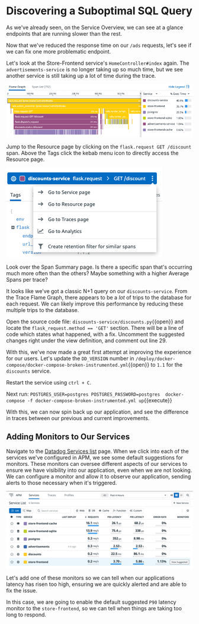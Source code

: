 # Discovering a Suboptimal SQL Query

As we've already seen, on the Service Overview, we can see at a glance endpoints that are running slower than the rest.

Now that we've reduced the response time on our `/ads` requests, let's see if we can fix one more problematic endpoint.

Let's look at the Store-Frontend service's `HomeController#index` again. The `advertisements-service` is no longer taking up so much time, but we see another service is still taking up a lot of time during the trace.

![Flame Graph](./assets/store-frontend_flame-graph_discounts-service.png)

Jump to the Resource page by clicking on the `flask.request GET /discount` span. Above the Tags click the kebab menu icon to directly access the Resource page.

![Kebab Menu](./assets/kebab-menu.png)

Look over the Span Summary page. Is there a specific span that's occurring much more often than the others? Maybe something with a higher Average Spans per trace?

It looks like we've got a classic N+1 query on our `discounts-service`. From the Trace Flame Graph, there appears to be a *lot* of trips to the database for each request. We can likely improve this performance by reducing these multiple trips to the database.

Open the source code file: `discounts-service/discounts.py`{{open}} and locate the `flask_request.method == 'GET'` section. There will be a line of code which states what happened, with a fix. Uncomment the suggested changes right under the view definition, and comment out line 29.

With this, we've now made a great first attempt at improving the experience for our users. Let's update the `DD_VERSION` number in `/deploy/docker-compose/docker-compose-broken-instrumented.yml`{{open}} to `1.1` for the `discounts` service.

Restart the service using  `ctrl + C`.

Next run:
`POSTGRES_USER=postgres POSTGRES_PASSWORD=postgres  docker-compose -f docker-compose-broken-instrumented.yml up`{{execute}}

With this, we can now spin back up our application, and see the difference in traces between our previous and current improvements.

## Adding Monitors to Our Services

Navigate to the [Datadog Services list](https://app.datadoghq.com/apm/services) page. When we click into each of the services we've configured in APM, we see some default suggestions for monitors. These monitors can oversee different aspects of our services to ensure we have visibility into our application, even when we are not looking. We can configure a monitor and allow it to observe our application, sending alerts to those necessary when it's triggered.

![Suggested Monitors](./assets/suggest-monitors.png)

Let's add one of these monitors so we can tell when our applications latency has risen too high, ensuring we are quickly alerted and are able to fix the issue.

In this case, we are going to enable the default suggested `P90` latency monitor to the `store-frontend`, so we can tell when things are taking too long to respond.